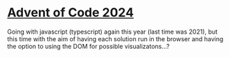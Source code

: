 # [Advent of Code 2024](https://adventofcode.com/2024)

Going with javascript (typescript) again this year (last time was 2021), but this time with the
aim of having each solution run in the browser and having the option to using the DOM for
possible visualizatons...?

